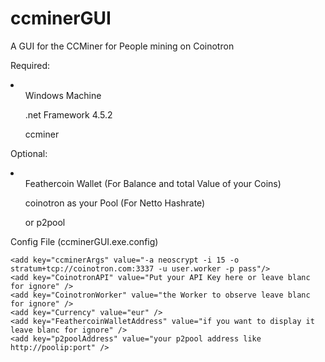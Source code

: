 # ccminerGUI
A GUI for the CCMiner for People mining on Coinotron

Required:<br />
<li>
<ul>
  Windows Machine
  </ul>
<ul>
  .net Framework 4.5.2
  </ul>
<ul>
  ccminer
  </ul>
</li>
  
Optional:<br />
<li>
<ul>
  Feathercoin Wallet (For Balance and total Value of your Coins)
  </ul>
<ul>
  coinotron as your Pool (For Netto Hashrate)
  </ul>
<ul>
  or p2pool
  </ul>
</li>

Config File (ccminerGUI.exe.config)

    <add key="ccminerArgs" value="-a neoscrypt -i 15 -o stratum+tcp://coinotron.com:3337 -u user.worker -p pass"/>
    <add key="CoinotronAPI" value="Put your API Key here or leave blanc for ignore" />
    <add key="CoinotronWorker" value="the Worker to observe leave blanc for ignore" />
    <add key="Currency" value="eur" />
    <add key="FeathercoinWalletAddress" value="if you want to display it leave blanc for ignore" />
    <add key="p2poolAddress" value="your p2pool address like http://poolip:port" />
